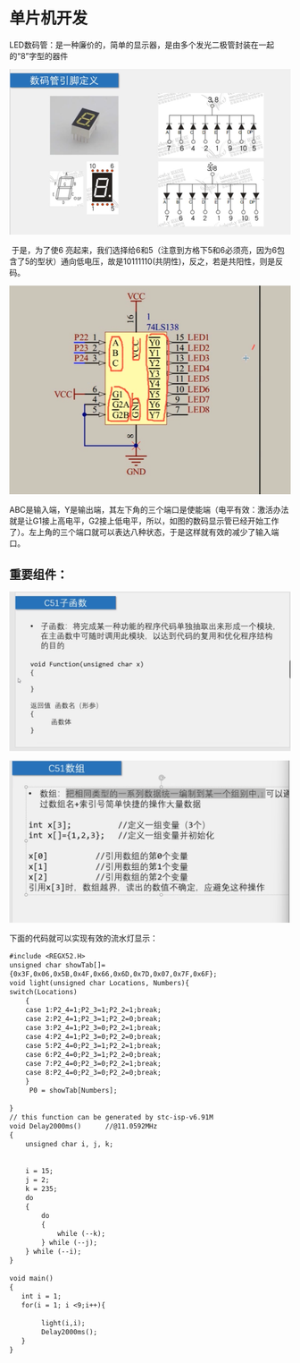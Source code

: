 # 单片机开发

​		LED数码管：是一种廉价的，简单的显示器，是由多个发光二极管封装在一起的“8”字型的器件

![image-20230322213109009](./单片机开发/image-20230322213109009.png)

​		于是，为了使6 亮起来，我们选择给6和5（注意到方格下5和6必须亮，因为6包含了5的型状）通向低电压，故是10111110(共阴性)，反之，若是共阳性，则是反码。

![image-20230326205302616](./单片机开发/image-20230326205302616.png)

​		ABC是输入端，Y是输出端，其左下角的三个端口是使能端（电平有效：激活办法就是让G1接上高电平，G2接上低电平，所以，如图的数码显示管已经开始工作了）。左上角的三个端口就可以表达八种状态，于是这样就有效的减少了输入端口。

## 重要组件：

![image-20230326210024594](./单片机开发/image-20230326210024594.png)

![image-20230326210104746](./单片机开发/image-20230326210104746.png)

下面的代码就可以实现有效的流水灯显示：

```
#include <REGX52.H>
unsigned char showTab[]={0x3F,0x06,0x5B,0x4F,0x66,0x6D,0x7D,0x07,0x7F,0x6F};
void light(unsigned char Locations, Numbers){
switch(Locations)
	{
	case 1:P2_4=1;P2_3=1;P2_2=1;break;
	case 2:P2_4=1;P2_3=1;P2_2=0;break;
	case 3:P2_4=1;P2_3=0;P2_2=1;break;
	case 4:P2_4=1;P2_3=0;P2_2=0;break;
	case 5:P2_4=0;P2_3=1;P2_2=1;break;
	case 6:P2_4=0;P2_3=1;P2_2=0;break;
	case 7:P2_4=0;P2_3=0;P2_2=1;break;
	case 8:P2_4=0;P2_3=0;P2_2=0;break;
 	}
	 P0 = showTab[Numbers];

}
// this function can be generated by stc-isp-v6.91M
void Delay2000ms()		//@11.0592MHz
{
	unsigned char i, j, k;

	
	i = 15;
	j = 2;
	k = 235;
	do
	{
		do
		{
			while (--k);
		} while (--j);
	} while (--i);
}

void main()
{
   int i = 1;
   for(i = 1; i <9;i++){

		light(i,i);
		Delay2000ms();
   }
}
```

